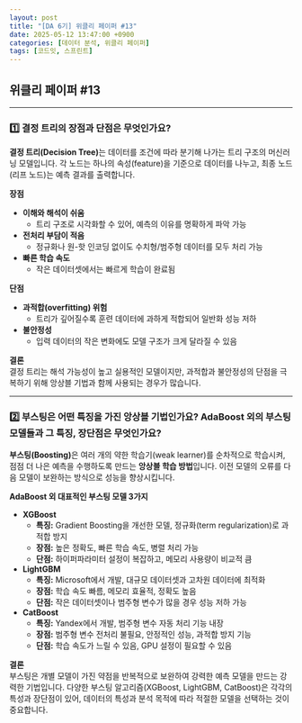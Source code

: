 ```yaml
---
layout: post
title: "[DA 6기] 위클리 페이퍼 #13"
date: 2025-05-12 13:47:00 +0900
categories: [데이터 분석, 위클리 페이퍼]
tags: [코드잇, 스프린트]
---
```


<style>
    .initial-content, .search-content {
        padding-left: 40px;
        padding-right: 40px;
    }
</style>

<h2>위클리 페이퍼 #13</h2>

---

<h3>1️⃣ 결정 트리의 장점과 단점은 무엇인가요?</h3>

<p>
<strong>결정 트리(Decision Tree)</strong>는 데이터를 조건에 따라 분기해 나가는 트리 구조의 머신러닝 모델입니다. 각 노드는 하나의 속성(feature)을 기준으로 데이터를 나누고, 최종 노드(리프 노드)는 예측 결과를 출력합니다.
</p>

<p>
<strong>장점</strong>
</p>

<ul>
    <li><strong>이해와 해석이 쉬움</strong>
        <ul>
            <li>트리 구조로 시각화할 수 있어, 예측의 이유를 명확하게 파악 가능</li>
        </ul>
    </li>
    <li><strong>전처리 부담이 적음</strong>
        <ul>
            <li>정규화나 원-핫 인코딩 없이도 수치형/범주형 데이터를 모두 처리 가능</li>
        </ul>
    </li>
    <li><strong>빠른 학습 속도</strong>
        <ul>
            <li>작은 데이터셋에서는 빠르게 학습이 완료됨</li>
        </ul>
    </li>
</ul>

<p>
<strong>단점</strong>
</p>

<ul>
    <li><strong>과적합(overfitting) 위험</strong>
        <ul>
            <li>트리가 깊어질수록 훈련 데이터에 과하게 적합되어 일반화 성능 저하</li>
        </ul>
    </li>
    <li><strong>불안정성</strong>
        <ul>
            <li>입력 데이터의 작은 변화에도 모델 구조가 크게 달라질 수 있음</li>
        </ul>
    </li>
</ul>

<p>
<strong>결론</strong><br>
결정 트리는 해석 가능성이 높고 실용적인 모델이지만, 과적합과 불안정성의 단점을 극복하기 위해 앙상블 기법과 함께 사용되는 경우가 많습니다.
</p>

---

<h3>2️⃣ 부스팅은 어떤 특징을 가진 앙상블 기법인가요? AdaBoost 외의 부스팅 모델들과 그 특징, 장단점은 무엇인가요?</h3>

<p>
<strong>부스팅(Boosting)</strong>은 여러 개의 약한 학습기(weak learner)를 순차적으로 학습시켜, 점점 더 나은 예측을 수행하도록 만드는 <strong>앙상블 학습 방법</strong>입니다. 이전 모델의 오류를 다음 모델이 보완하는 방식으로 성능을 향상시킵니다.
</p>

<p>
<strong>AdaBoost 외 대표적인 부스팅 모델 3가지</strong>
</p>

<ul>
    <li><strong>XGBoost</strong>
        <ul>
            <li><strong>특징:</strong> Gradient Boosting을 개선한 모델, 정규화(term regularization)로 과적합 방지</li>
            <li><strong>장점:</strong> 높은 정확도, 빠른 학습 속도, 병렬 처리 가능</li>
            <li><strong>단점:</strong> 하이퍼파라미터 설정이 복잡하고, 메모리 사용량이 비교적 큼</li>
        </ul>
    </li>
    <li><strong>LightGBM</strong>
        <ul>
            <li><strong>특징:</strong> Microsoft에서 개발, 대규모 데이터셋과 고차원 데이터에 최적화</li>
            <li><strong>장점:</strong> 학습 속도 빠름, 메모리 효율적, 정확도 높음</li>
            <li><strong>단점:</strong> 작은 데이터셋이나 범주형 변수가 많을 경우 성능 저하 가능</li>
        </ul>
    </li>
    <li><strong>CatBoost</strong>
        <ul>
            <li><strong>특징:</strong> Yandex에서 개발, 범주형 변수 자동 처리 기능 내장</li>
            <li><strong>장점:</strong> 범주형 변수 전처리 불필요, 안정적인 성능, 과적합 방지 기능</li>
            <li><strong>단점:</strong> 학습 속도가 느릴 수 있음, GPU 설정이 필요할 수 있음</li>
        </ul>
    </li>
</ul>

<p>
<strong>결론</strong><br>
부스팅은 개별 모델이 가진 약점을 반복적으로 보완하여 강력한 예측 모델을 만드는 강력한 기법입니다. 다양한 부스팅 알고리즘(XGBoost, LightGBM, CatBoost)은 각각의 특성과 장단점이 있어, 데이터의 특성과 분석 목적에 따라 적절한 모델을 선택하는 것이 중요합니다.
</p>

